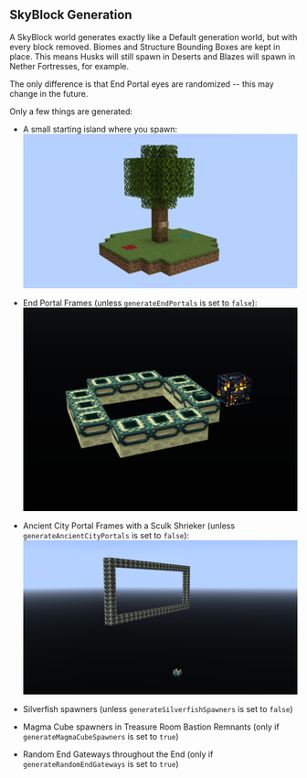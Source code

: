 ## SkyBlock Generation

A SkyBlock world generates exactly like a Default generation world, but with every block removed. Biomes and Structure
Bounding Boxes are kept in place. This means Husks will still spawn in Deserts and Blazes will spawn in Nether
Fortresses, for example.

The only difference is that End Portal eyes are randomized -- this may change in the future.

Only a few things are generated:

- A small starting island where you spawn:
  ![small spawn platform with grass, both types of nylium, and a tree](../screenshots/spawn_platform.png?raw=true "Spawn Platform")

- End Portal Frames (unless `generateEndPortals` is set to `false`):
  ![end portal frame remains](../screenshots/end_portal.png?raw=true "End Portal Frame")

- Ancient City Portal Frames with a Sculk Shrieker (unless `generateAncientCityPortals` is set to `false`):
  ![ancient city portal frame remains](../screenshots/ancient_city_portal.png?raw=true "Ancient City Portal Frame")

- Silverfish spawners (unless `generateSilverfishSpawners` is set to `false`)

- Magma Cube spawners in Treasure Room Bastion Remnants (only if `generateMagmaCubeSpawners` is set to `true`)

- Random End Gateways throughout the End (only if `generateRandomEndGateways` is set to `true`)
